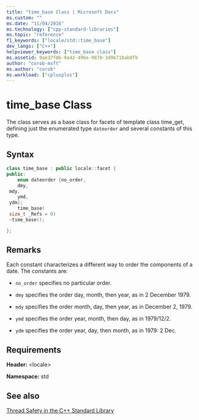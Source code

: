 ```yaml
---
title: "time_base Class | Microsoft Docs"
ms.custom: ""
ms.date: "11/04/2016"
ms.technology: ["cpp-standard-libraries"]
ms.topic: "reference"
f1_keywords: ["locale/std::time_base"]
dev_langs: ["C++"]
helpviewer_keywords: ["time_base class"]
ms.assetid: 9ae37f0b-9a42-496e-9870-3d9b71bab8fb
author: "corob-msft"
ms.author: "corob"
ms.workload: ["cplusplus"]
---
```

# time_base Class

The class serves as a base class for facets of template class time_get, defining just the enumerated type `dateorder` and several constants of this type.

## Syntax

```cpp
class time_base : public locale::facet {
public:
    enum dateorder {no_order,
    dmy,
 mdy,
    ymd,
 ydm};
    time_base(
 size_t _Refs = 0)
 ~time_base();

};
```

## Remarks

Each constant characterizes a different way to order the components of a date. The constants are:

- `no_order` specifies no particular order.

- `dmy` specifies the order day, month, then year, as in 2 December 1979.

- `mdy` specifies the order month, day, then year, as in December 2, 1979.

- `ymd` specifies the order year, month, then day, as in 1979/12/2.

- `ydm` specifies the order year, day, then month, as in 1979: 2 Dec.

## Requirements

**Header:** \<locale>

**Namespace:** std

## See also

[Thread Safety in the C++ Standard Library](../standard-library/thread-safety-in-the-cpp-standard-library.md)<br/>

